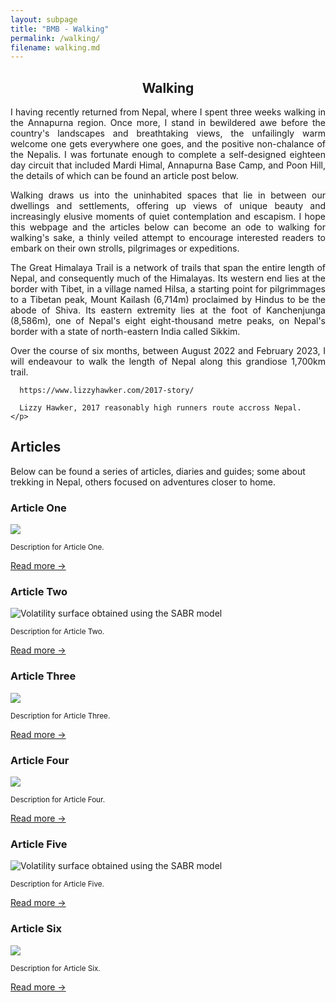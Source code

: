 ```yaml
---
layout: subpage
title: "BMB - Walking"
permalink: /walking/
filename: walking.md
---
```


<section class="" id="">
  <div class="container-lg p-responsive py-5 py-md-6 ">
    <h1 style="text-align:center;" class="less-shiny-text myboldclass alt-h1 mb-2">Walking</h1>
    <p style="text-align:justify; text-justify: inter-word;" class="text-gray">
      I having recently returned from Nepal, where I spent three weeks walking in the Annapurna region. Once more, I stand in bewildered awe before the country's landscapes and breathtaking views, the unfailingly warm welcome one gets everywhere one goes, and the positive non-chalance of the Nepalis. I was fortunate enough to complete a self-designed eighteen day circuit that included Mardi Himal, Annapurna Base Camp, and Poon Hill, the details of which can be found an article post below.
    </p>
    <p style="text-align:justify; text-justify: inter-word;" class="text-gray">
      Walking draws us into the uninhabited spaces that lie in between our dwellings and settlements, offering up views of unique beauty and increasingly elusive moments of quiet contemplation and escapism. I hope this webpage and the articles below can become an ode to walking for walking's sake, a thinly veiled attempt to encourage interested readers to embark on their own strolls, pilgrimages or expeditions.
    </p>
  </div>
</section>

<div class="picturemidwaywalking pt-4 pb-5">
</div>

<section class="" id="">
  <div class="container-lg p-responsive py-5 py-md-6 ">
    <p style="text-align:justify; text-justify: inter-word;" class="text-gray">
      The Great Himalaya Trail is a network of trails that span the entire length of Nepal, and consequently much of the Himalayas. Its western end lies at the border with Tibet, in a village named Hilsa, a starting point for pilgrimmages to a Tibetan peak, Mount Kailash (6,714m) proclaimed by Hindus to be the abode of Shiva. Its eastern extremity lies at the foot of Kanchenjunga (8,586m), one of Nepal's eight eight-thousand metre peaks, on Nepal's border with a state of north-eastern India called Sikkim.
    </p>
    <p style="text-align:justify; text-justify: inter-word;" class="text-gray">
      Over the course of six months, between August 2022 and February 2023, I will endeavour to walk the length of Nepal along this grandiose 1,700km trail. 

      https://www.lizzyhawker.com/2017-story/

      Lizzy Hawker, 2017 reasonably high runners route accross Nepal.
    </p>
  </div>
</section>

<section class="bg-gray-light" id="Articles">
<h2 class="alt-h2 text-center mb-3 py-3 mt-lg-6" id="more-than-just-code">Articles</h2>
  <div class="container-lg p-responsive py-4 py-md-0">
    <p class="alt-lead text-gray text-center col-md-10 mx-auto"> Below can be found a series of articles, diaries and guides; some about trekking in Nepal, others focused on adventures closer to home.</p>
    <div class="my-4 my-lg-6 clearfix gutter-spacious">
      <!-- Here is where you can put your three latest articles, and shift the previews cyclicly as soon as you write a new one. -->
      <div class="col-md-4 float-left project-border">
        <h3 class="alt-h3 mb-3 text-center extraroomabove">Article One</h3>
        <p>
          <img src="assets/img/fractal.jpg" class="img-border" />
        </p>
        <small>Description for Article One.</small>
        <p class="py-4 text-center">
          <a href="" target="_blank" class="btn btn-outline">Read more &rarr;</a>
        </p>
      </div>
      <div class="col-md-4 float-left project-border">
        <h3 class="alt-h3 mb-3 text-center extraroomabove">Article Two</h3>
        <p>
          <img src="assets/img/fractal.jpg" class="img-border" alt="Volatility surface obtained using the SABR model"/>
        </p>
        <small>Description for Article Two.</small>
        <!-- <small>SABR is a stochastic volatility model, used in particular to capture smile when determining a full range of option prices, based on a finite number of liquid observations. I look to visualise the smile dynamics using React.</small> -->
        <p class="py-4 text-center">
          <a href="" target="_blank" class="btn btn-outline">Read more &rarr;</a>
        </p>
      </div>
      <div class="col-md-4 float-left project-border">
        <h3 class="alt-h3 mb-3 text-center extraroomabove">Article Three</h3>
        <p>
          <img src="assets/img/fractal.jpg" class="img-border"/>
        </p>
        <small>Description for Article Three.</small>
        <p class="py-4 text-center">
          <a href="" target="_blank" class="btn btn-outline">Read more &rarr;</a>
        </p>
      </div>
    </div>
  </div>
    <div class="container-lg p-responsive py-4 py-md-0 ">
    <div class="my-4 my-lg-6 clearfix gutter-spacious">
      <!-- Here is where you can put your three latest articles, and shift the previews cyclicly as soon as you write a new one. -->
      <div class="col-md-4 float-left project-border">
        <h3 class="alt-h3 mb-3 text-center extraroomabove">Article Four</h3>
        <p>
          <img src="assets/img/fractal.jpg" class="img-border" />
        </p>
        <small>Description for Article Four.</small>
        <p class="py-4 text-center">
          <a href="" target="_blank" class="btn btn-outline">Read more &rarr;</a>
        </p>
      </div>
      <div class="col-md-4 float-left project-border">
        <h3 class="alt-h3 mb-3 text-center extraroomabove">Article Five</h3>
        <p>
          <img src="assets/img/fractal.jpg" class="img-border" alt="Volatility surface obtained using the SABR model"/>
        </p>
        <small>Description for Article Five.</small>
        <!-- <small>SABR is a stochastic volatility model, used in particular to capture smile when determining a full range of option prices, based on a finite number of liquid observations. I look to visualise the smile dynamics using React.</small> -->
        <p class="py-4 text-center">
          <a href="" target="_blank" class="btn btn-outline">Read more &rarr;</a>
        </p>
      </div>
      <div class="col-md-4 float-left project-border">
        <h3 class="alt-h3 mb-3 text-center extraroomabove">Article Six</h3>
        <p>
          <img src="assets/img/fractal.jpg" class="img-border"/>
        </p>
        <small>Description for Article Six.</small>
        <p class="py-4 text-center">
          <a href="" target="_blank" class="btn btn-outline">Read more &rarr;</a>
        </p>
      </div>
    </div>
  </div>
</section>
